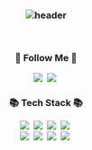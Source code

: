 <h3 align="center">

![header](https://capsule-render.vercel.app/api?type=slice&color=gradient&height=160&section=header&text=Hi!%20I'm%20yeonLog!&fontAlign=50&fontAlignY=70&fontSize=90&fontColor=000000)

</h3>

<br>

<h3 align="center">🚀 Follow Me 🚀</h3>
<p align="center">
  <a href="https://yeonyeon.tistory.com"><img src="https://img.shields.io/badge/Tech%20Blog-11B48A?style=flat-square&logo=Vimeo&logoColor=white&link=https://yeonyeon.tistory.com"/></a>&nbsp
  <a href="mailto:yeonlog06@gmail.com"><img src="https://img.shields.io/badge/Email-44A833?style=flat-square&logo=Mail.Ru&logoColor=white&link=white_la@naver.com"/></a>&nbsp
</p>

<h3 align="center">📚 Tech Stack 📚</h3>
<p align="center">
  <img src="https://img.shields.io/badge/Java-007396?style=flat-square&logo=Java&logoColor=white"/></a>&nbsp
  <img src="https://img.shields.io/badge/Spring-6DB33F?style=flat-square&logo=Spring&logoColor=white"/></a>&nbsp
  <img src="https://img.shields.io/badge/Mysql-E6B91E?style=flat-square&logo=MySql&logoColor=white"/></a>&nbsp
  <img src="https://img.shields.io/badge/Oracle-F80000?style=flat-square&logo=Oracle&logoColor=white"/>&nbsp<br>
  <img src="https://img.shields.io/badge/Javascript-ffb13b?style=flat-square&logo=javascript&logoColor=white"/></a>&nbsp
  <img src="https://img.shields.io/badge/HTML5-E34F26?style=flat-square&logo=HTML5&logoColor=white"/></a>&nbsp
  <img src="https://img.shields.io/badge/Git-F05032?style=flat-square&logo=Git&logoColor=white"/>&nbsp
  <img src="https://img.shields.io/badge/AWS-232F3E?style=flat-square&logo=AmazonAWS&logoColor=white"/></a>&nbsp

</p>

